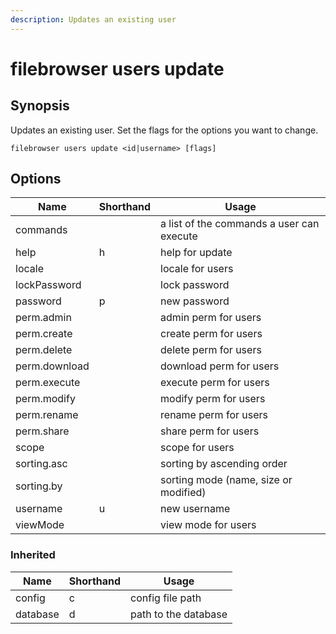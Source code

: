 ```yaml
---
description: Updates an existing user
---
```


# filebrowser users update

## Synopsis

Updates an existing user. Set the flags for the
options you want to change.

```
filebrowser users update <id|username> [flags]
```

## Options

| Name | Shorthand | Usage |
|------|-----------|-------|
|commands||a list of the commands a user can execute|
|help|h|help for update|
|locale||locale for users|
|lockPassword||lock password|
|password|p|new password|
|perm.admin||admin perm for users|
|perm.create||create perm for users|
|perm.delete||delete perm for users|
|perm.download||download perm for users|
|perm.execute||execute perm for users|
|perm.modify||modify perm for users|
|perm.rename||rename perm for users|
|perm.share||share perm for users|
|scope||scope for users|
|sorting.asc||sorting by ascending order|
|sorting.by||sorting mode (name, size or modified)|
|username|u|new username|
|viewMode||view mode for users|

### Inherited

| Name | Shorthand | Usage |
|------|-----------|-------|
|config|c|config file path|
|database|d|path to the database|

